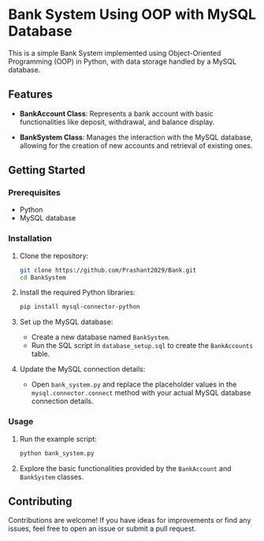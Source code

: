 # Bank System Using OOP with MySQL Database

This is a simple Bank System implemented using Object-Oriented Programming (OOP) in Python, with data storage handled by a MySQL database.

## Features

- **BankAccount Class**: Represents a bank account with basic functionalities like deposit, withdrawal, and balance display.

- **BankSystem Class**: Manages the interaction with the MySQL database, allowing for the creation of new accounts and retrieval of existing ones.

## Getting Started

### Prerequisites

- Python
- MySQL database

### Installation

1. Clone the repository:

    ```bash
    git clone https://github.com/Prashant2029/Bank.git
    cd BankSystem
    ```

2. Install the required Python libraries:

    ```bash
    pip install mysql-connector-python
    ```

3. Set up the MySQL database:
    - Create a new database named `BankSystem`.
    - Run the SQL script in `database_setup.sql` to create the `BankAccounts` table.

4. Update the MySQL connection details:
    - Open `bank_system.py` and replace the placeholder values in the `mysql.connector.connect` method with your actual MySQL database connection details.

### Usage

1. Run the example script:

    ```bash
    python bank_system.py
    ```

2. Explore the basic functionalities provided by the `BankAccount` and `BankSystem` classes.

## Contributing

Contributions are welcome! If you have ideas for improvements or find any issues, feel free to open an issue or submit a pull request.

